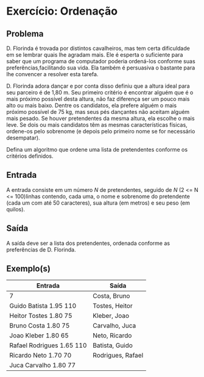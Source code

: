 Exercício: Ordenação
====================


Problema
--------

D. Florinda é trovada por distintos cavalheiros, mas tem certa dificuldade em se lembrar quais lhe agradam mais. Ele é esperta o suficiente para saber que um programa de computador poderia ordená-los conforme suas preferências,facilitando sua vida. Ela também é persuasiva o bastante para lhe convencer a resolver esta
tarefa.

D. Florinda adora dançar e por conta disso definiu que a altura ideal para seu parceiro é de 1,80 m. Seu primeiro critério é encontrar alguém que é o mais próximo possível desta altura, não faz diferença ser um pouco mais alto ou mais baixo. Dentre os candidatos, ela prefere alguém o mais próximo possível de 75 kg, mas seus pés dançantes não aceitam alguém mais pesado. Se houver pretendentes da mesma altura, ela escolhe o mais leve. Se dois ou mais candidatos têm as mesmas características físicas, ordene-os pelo sobrenome (e depois pelo primeiro nome se for necessário desempatar).

Defina um algoritmo que ordene uma lista de pretendentes conforme os critérios definidos.


Entrada
-------

A entrada consiste em um número _N_ de pretendentes, seguido de _N_  (2 <= N <= 100)linhas contendo, cada uma, o nome e sobrenome do pretendente (cada um com até 50 caracteres), sua altura (em metros) e seu peso (em quilos).


Saída
-----

A saída deve ser a lista dos pretendentes, ordenada conforme as preferências de D. Florinda.


Exemplo(s)
----------

| Entrada                   | Saída             |
|---------------------------|-------------------|
| 7                         | Costa, Bruno      |
| Guido Batista 1.95 110    | Tostes, Heitor    |
| Heitor Tostes 1.80 75     | Kleber, Joao      |
| Bruno Costa 1.80 75       | Carvalho, Juca    |
| Joao Kleber 1.80 65       | Neto, Ricardo     |
| Rafael Rodrigues 1.65 110 | Batista, Guido    |
| Ricardo Neto 1.70 70      | Rodrigues, Rafael |
| Juca Carvalho 1.80 77     |                   |

